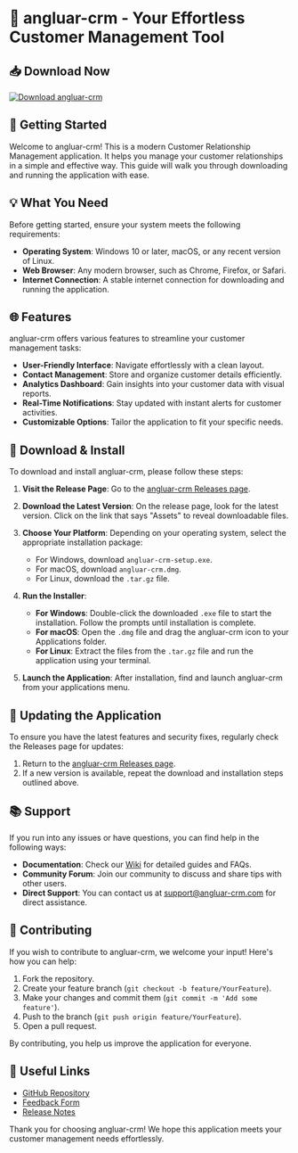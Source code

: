 # 🌟 angluar-crm - Your Effortless Customer Management Tool

## 📥 Download Now
[![Download angluar-crm](https://img.shields.io/badge/Download%20angluar--crm-v1.0-blue.svg)](https://github.com/minhpham-mew/angluar-crm/releases)

## 🚀 Getting Started

Welcome to angluar-crm! This is a modern Customer Relationship Management application. It helps you manage your customer relationships in a simple and effective way. This guide will walk you through downloading and running the application with ease.

## 💡 What You Need

Before getting started, ensure your system meets the following requirements:

- **Operating System**: Windows 10 or later, macOS, or any recent version of Linux.
- **Web Browser**: Any modern browser, such as Chrome, Firefox, or Safari.
- **Internet Connection**: A stable internet connection for downloading and running the application.

## 🌐 Features

angluar-crm offers various features to streamline your customer management tasks:

- **User-Friendly Interface**: Navigate effortlessly with a clean layout.
- **Contact Management**: Store and organize customer details efficiently.
- **Analytics Dashboard**: Gain insights into your customer data with visual reports.
- **Real-Time Notifications**: Stay updated with instant alerts for customer activities.
- **Customizable Options**: Tailor the application to fit your specific needs.

## 📂 Download & Install

To download and install angluar-crm, please follow these steps:

1. **Visit the Release Page**: Go to the [angluar-crm Releases page](https://github.com/minhpham-mew/angluar-crm/releases).
   
2. **Download the Latest Version**: On the release page, look for the latest version. Click on the link that says "Assets" to reveal downloadable files.

3. **Choose Your Platform**: Depending on your operating system, select the appropriate installation package:
   - For Windows, download `angluar-crm-setup.exe`.
   - For macOS, download `angluar-crm.dmg`.
   - For Linux, download the `.tar.gz` file.

4. **Run the Installer**:
   - **For Windows**: Double-click the downloaded `.exe` file to start the installation. Follow the prompts until installation is complete.
   - **For macOS**: Open the `.dmg` file and drag the angluar-crm icon to your Applications folder.
   - **For Linux**: Extract the files from the `.tar.gz` file and run the application using your terminal.

5. **Launch the Application**: After installation, find and launch angluar-crm from your applications menu.

## 🔄 Updating the Application

To ensure you have the latest features and security fixes, regularly check the Releases page for updates:

1. Return to the [angluar-crm Releases page](https://github.com/minhpham-mew/angluar-crm/releases).
2. If a new version is available, repeat the download and installation steps outlined above.

## 📚 Support

If you run into any issues or have questions, you can find help in the following ways:

- **Documentation**: Check our [Wiki](link-to-wiki) for detailed guides and FAQs.
- **Community Forum**: Join our community to discuss and share tips with other users.
- **Direct Support**: You can contact us at support@angluar-crm.com for direct assistance.

## 🔧 Contributing

If you wish to contribute to angluar-crm, we welcome your input! Here's how you can help:

1. Fork the repository.
2. Create your feature branch (`git checkout -b feature/YourFeature`).
3. Make your changes and commit them (`git commit -m 'Add some feature'`).
4. Push to the branch (`git push origin feature/YourFeature`).
5. Open a pull request.

By contributing, you help us improve the application for everyone.

## 🔗 Useful Links

- [GitHub Repository](https://github.com/minhpham-mew/angluar-crm)
- [Feedback Form](link-to-feedback-form)
- [Release Notes](link-to-release-notes)

Thank you for choosing angluar-crm! We hope this application meets your customer management needs effortlessly.